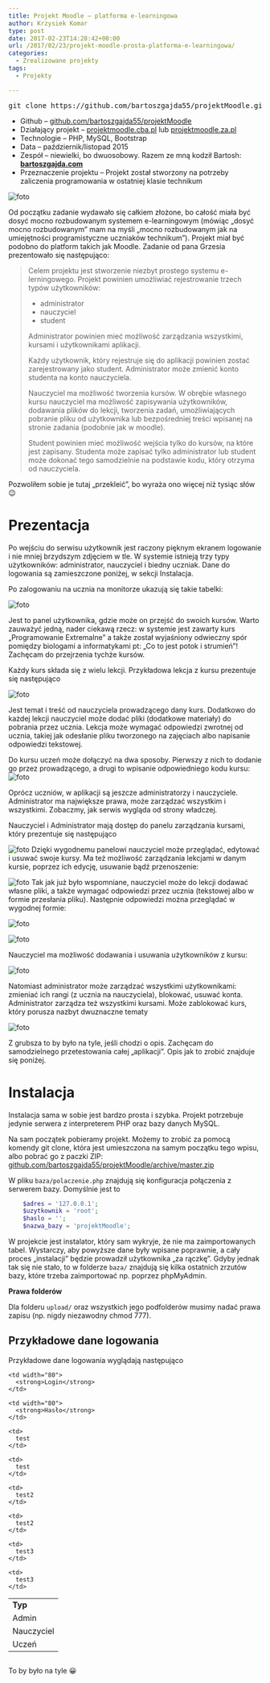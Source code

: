 ```yaml
---
title: Projekt Moodle – platforma e-learningowa
author: Krzysiek Komar
type: post
date: 2017-02-23T14:28:42+00:00
url: /2017/02/23/projekt-moodle-prosta-platforma-e-learningowa/
categories:
  - Zrealizowane projekty
tags:
  - Projekty

---
```

<pre>git clone https://github.com/bartoszgajda55/projektMoodle.git</pre>

  * <span class="project-info link-github">Github &#8211; </span>[github.com/bartoszgajda55/projektMoodle](https://github.com/bartoszgajda55/projektMoodle)
  * <span class="project-info">Działający projekt &#8211; </span>[projektmoodle.cba.pl](http://projektmoodle.cba.pl/) lub [projektmoodle.za.pl](http://projektmoodle.za.pl/)
  * <span class="project-info">Technologie &#8211; </span> PHP, MySQL, Bootstrap
  * <span class="project-info">Data &#8211; </span> październik/listopad 2015
  * <span class="project-info">Zespół &#8211; </span> niewielki, bo dwuosobowy. Razem ze mną kodził Bartosh: **[bartoszgajda.com](http://bartoszgajda.com/)**
  * <span class="project-info">Przeznaczenie projektu &#8211; </span> Projekt został stworzony na potrzeby zaliczenia programowania w ostatniej klasie technikum

![foto](/img/posts/projekty/projekt_moodle/projekt-moodle-1.png)

Od początku zadanie wydawało się całkiem złożone, bo całość miała być dosyć mocno rozbudowanym systemem e-learningowym (mówiąc &#8222;dosyć mocno rozbudowanym&#8221; mam na myśli &#8222;mocno rozbudowanym jak na umiejętności programistyczne uczniaków technikum&#8221;). Projekt miał być podobno do platform takich jak Moodle. Zadanie od pana Grzesia prezentowało się następująco:

> Celem projektu jest stworzenie niezbyt prostego systemu e-lerningowego. Projekt powinien umożliwiać rejestrowanie trzech typów użytkowników:
> 
>   * administrator
>   * nauczyciel
>   * student
> 
> Administrator powinien mieć możliwość zarządzania wszystkimi, kursami i użytkownikami aplikacji.
> 
> Każdy użytkownik, który rejestruje się do aplikacji powinien zostać zarejestrowany jako student. Administrator może zmienić konto studenta na konto nauczyciela.
> 
> Nauczyciel ma możliwość tworzenia kursów. W obrębie własnego kursu nauczyciel ma możliwość zapisywania użytkowników, dodawania plików do lekcji, tworzenia zadań, umożliwiających pobranie pliku od użytkownika lub bezpośredniej treści wpisanej na stronie zadania (podobnie jak w moodle).
> 
> Student powinien mieć możliwość wejścia tylko do kursów, na które jest zapisany. Studenta może zapisać tylko administrator lub student może dokonać tego samodzielnie na podstawie kodu, który otrzyma od nauczyciela.

Pozwoliłem sobie je tutaj &#8222;przekleić&#8221;, bo wyraża ono więcej niż tysiąc słów 😉

# Prezentacja

Po wejściu do serwisu użytkownik jest raczony pięknym ekranem logowanie i nie mniej brzydszym zdjęciem w tle. W systemie istnieją trzy typy użytkowników: administrator, nauczyciel i biedny uczniak. Dane do logowania są zamieszczone poniżej, w sekcji Instalacja.

Po zalogowaniu na ucznia na monitorze ukazują się takie tabelki:

![foto](/img/posts/projekty/projekt_moodle/projekt-moodle-9.png)

Jest to panel użytkownika, gdzie może on przejść do swoich kursów. Warto zauważyć jedną, nader ciekawą rzecz: w systemie jest zawarty kurs &#8222;Programowanie Extremalne&#8221; a także został wyjaśniony odwieczny spór pomiędzy biologami a informatykami pt: &#8222;Co to jest potok i strumień&#8221;! Zachęcam do przejrzenia tychże kursów.

Każdy kurs składa się z wielu lekcji. Przykładowa lekcja z kursu prezentuje się następująco


![foto](/img/posts/projekty/projekt_moodle/projekt-moodle-10.png)

Jest temat i treść od nauczyciela prowadzącego dany kurs. Dodatkowo do każdej lekcji nauczyciel może dodać pliki (dodatkowe materiały) do pobrania przez ucznia. Lekcja może wymagać odpowiedzi zwrotnej od ucznia, takiej jak odesłanie pliku tworzonego na zajęciach albo napisanie odpowiedzi tekstowej.

Do kursu uczeń może dołączyć na dwa sposoby. Pierwszy z nich to dodanie go przez prowadzącego, a drugi to wpisanie odpowiedniego kodu kursu:
![foto](/img/posts/projekty/projekt_moodle/projekt-moodle-12.png)

Oprócz uczniów, w aplikacji są jeszcze administratorzy i nauczyciele. Administrator ma największe prawa, może zarządzać wszystkim i wszystkimi. Zobaczmy, jak serwis wygląda od strony władczej.

Nauczyciel i Administrator mają dostęp do panelu zarządzania kursami, który prezentuje się następująco

![foto](/img/posts/projekty/projekt_moodle/projekt-moodle-6.png)
Dzięki wygodnemu panelowi nauczyciel może przeglądać, edytować i usuwać swoje kursy. Ma też możliwość zarządzania lekcjami w danym kursie, poprzez ich edycję, usuwanie bądź przenoszenie:

![foto](/img/posts/projekty/projekt_moodle/projekt-moodle-5.png)
Tak jak już było wspomniane, nauczyciel może do lekcji dodawać własne pliki, a także wymagać odpowiedzi przez ucznia (tekstowej albo w formie przesłania pliku). Następnie odpowiedzi można przeglądać w wygodnej formie:

 ![foto](/img/posts/projekty/projekt_moodle/projekt-moodle-15.png)

![foto](/img/posts/projekty/projekt_moodle/projekt-moodle-7.png)

Nauczyciel ma możliwość dodawania i usuwania użytkowników z kursu:

![foto](/img/posts/projekty/projekt_moodle/projekt-moodle-8.png)

Natomiast administrator może zarządzać wszystkimi użytkownikami: zmieniać ich rangi (z ucznia na nauczyciela), blokować, usuwać konta. Administrator zarządza też wszystkimi kursami. Może zablokować kurs, który porusza nazbyt dwuznaczne tematy

![foto](/img/posts/projekty/projekt_moodle/projekt-moodle-3.png)

Z grubsza to by było na tyle, jeśli chodzi o opis. Zachęcam do samodzielnego przetestowania całej &#8222;aplikacji&#8221;. Opis jak to zrobić znajduje się poniżej.

# Instalacja

Instalacja sama w sobie jest bardzo prosta i szybka. Projekt potrzebuje jedynie serwera z interpreterem PHP oraz bazy danych MySQL.

Na sam początek pobieramy projekt. Możemy to zrobić za pomocą komendy git clone, która jest umieszczona na samym początku tego wpisu, albo pobrać go z paczki ZIP: [github.com/bartoszgajda55/projektMoodle/archive/master.zip](https://github.com/bartoszgajda55/projektMoodle/archive/master.zip)

W pliku `baza/polaczenie.php` znajdują się konfiguracja połączenia z serwerem bazy. Domyślnie jest to

```php
    $adres = '127.0.0.1';
    $uzytkownik = 'root';
    $haslo = '';
    $nazwa_bazy = 'projektMoodle';
```

W projekcie jest instalator, który sam wykryje, że nie ma zaimportowanych tabel. Wystarczy, aby powyższe dane były wpisane poprawnie, a cały proces &#8222;instalacji&#8221; będzie prowadził użytkownika &#8222;za rączkę&#8221;. Gdyby jednak tak się nie stało, to w folderze `baza/` znajdują się kilka ostatnich zrzutów bazy, które trzeba zaimportować np. poprzez phpMyAdmin.

**Prawa folderów**

Dla folderu `upload/` oraz wszystkich jego podfolderów musimy nadać prawa zapisu (np. nigdy niezawodny chmod 777).

## Przykładowe dane logowania

Przykładowe dane logowania wyglądają następująco

<table style="height: 119px;" width="356">
  <tr>
    <td width="80">
      <strong>Typ</strong>
    </td>
    
    <td width="80">
      <strong>Login</strong>
    </td>
    
    <td width="80">
      <strong>Hasło</strong>
    </td>
  </tr>
  
  <tr>
    <td>
      Admin
    </td>
    
    <td>
      test
    </td>
    
    <td>
      test
    </td>
  </tr>
  
  <tr>
    <td>
      Nauczyciel
    </td>
    
    <td>
      test2
    </td>
    
    <td>
      test2
    </td>
  </tr>
  
  <tr>
    <td>
      Uczeń
    </td>
    
    <td>
      test3
    </td>
    
    <td>
      test3
    </td>
  </tr>
</table>

To by było na tyle 😀
